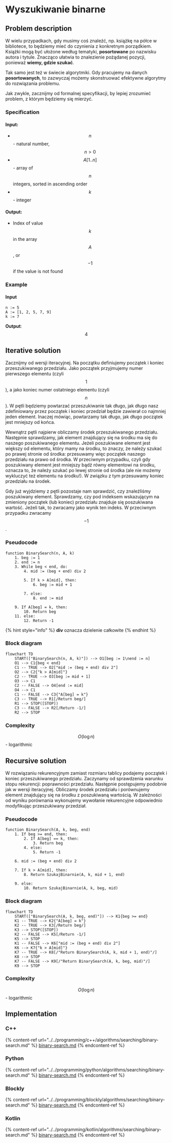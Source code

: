 # Wyszukiwanie binarne

## Problem description

W wielu przypadkach, gdy musimy coś znaleźć, np. książkę na półce w bibliotece, to będziemy mieć do czynienia z konkretnym porządkiem.
Książki mogą być ułożone według tematyki, **posortowane** po nazwisku autora i tytule.
Znacząco ułatwia to znalezienie pożądanej pozycji, ponieważ **wiemy, gdzie szukać**.

Tak samo jest też w świecie algorytmiki. Gdy pracujemy na danych **posortowanych**, to zazwyczaj możemy skonstruować efektywne algorytmy do rozwiązania problemu. 

Jak zwykle, zacznijmy od formalnej specyfikacji, by lepiej zrozumieć problem, z którym będziemy się mierzyć.

### Specification

#### Input:

* $$n$$ - natural number, $$n>0$$
* $$A[1..n]$$ - array of $$n$$ integers, sorted in ascending order
* $$k$$ - integer

#### Output:

* Index of value $$k$$ in the array $$A$$, or $$-1$$ if the value is not found

### Example

#### Input

```
n := 5
A := [1, 2, 5, 7, 9]
k := 7 
```

**Output**: $$4$$ 

## Iterative solution

Zacznijmy od wersji iteracyjnej. Na początku definiujemy początek i koniec przeszukiwanego przedziału. Jako początek przyjmujemy numer pierwszego elementu (czyli $$1$$), a jako koniec numer ostatniego elementu (czyli $$n$$). W pętli będziemy powtarzać przeszukiwanie tak długo, jak długo nasz zdefiniowany przez początek i koniec przedział będzie zawierał co najmniej jeden element. Inaczej mówiąc, powtarzamy tak długo, jak długo początek jest mniejszy od końca.

Wewnątrz pętli najpierw obliczamy środek przeszukiwanego przedziału. Następnie sprawdzamy, jak element znajdujący się na środku ma się do naszego poszukiwanego elementu. Jeżeli poszukiwane element jest większy od elementu, który mamy na środku, to znaczy, że należy szukać po prawej stronie od środka: przesuwamy więc początek naszego przedziału na prawo od środka. W przeciwnym przypadku, czyli gdy poszukiwany element jest mniejszy bądź równy elementowi na środku, oznacza to, że należy szukać po lewej stronie od środka (ale nie możemy wykluczyć też elementu na środku!). W związku z tym przesuwamy koniec przedziału na środek. 

Gdy już wyjdziemy z pętli pozostaje nam sprawdzić, czy znaleźliśmy poszukiwany element. Sprawdzamy, czy pod indeksem wskazującym na zmieniony początek (lub koniec) przedziału znajduje się poszukiwana wartość. Jeżeli tak, to zwracamy jako wynik ten indeks. W przeciwnym przypadku zwracamy $$-1$$.

### Pseudocode

```
function BinarySearch(n, A, k)
    1. beg := 1
    2. end := n
    3. While beg < end, do:
        4. mid := (beg + end) div 2
        
        5. If k > A[mid], then:
            6. beg := mid + 1
        
        7. else:
            8. end := mid

    9. If A[beg] = k, then:
        10. Return beg
    11. else:
        12. Return -1
```

{% hint style="info" %}
**div** oznacza dzielenie całkowite
{% endhint %}

### Block diagram

```mermaid
flowchart TD
	START(["BinarySearch(n, A, k)"]) --> O1[beg := 1\nend := n]
	O1 --> C1{beg < end}
	C1 -- TRUE --> O2["mid := (beg + end) div 2"]
	O2 --> C2{"k > A[mid]"}
	C2 -- TRUE --> O3[beg := mid + 1]
	O3 --> C1
	C2 -- FALSE --> O4[end := mid]
	O4 --> C1
	C1 -- FALSE --> C3{"A[beg] = k"}
	C3 -- TRUE --> R1[/Return beg/]
	R1 --> STOP([STOP])
	C3 -- FALSE --> R2[/Return -1/]
	R2 --> STOP
```

### Complexity

$$O(\log n)$$ - logarithmic

## Recursive solution

W rozwiązaniu rekurencyjnym zamiast rozmiaru tablicy podajemy początek i koniec przeszukiwanego przedziału. Zaczynamy od sprawdzenia warunku stopu rekurencji: poprawności przedziału. Następnie postępujemy podobnie jak w wersji iteracyjnej. Obliczamy środek przedziału i porównujemy element znajdujący się na środku z poszukiwaną wartością. W zależności od wyniku porównania wykonujemy wywołanie rekurencyjne odpowiednio modyfikując przeszukiwany przedział.

### Pseudocode

```
function BinarySearch(A, k, beg, end)
    1. If beg >= end, then:
        2. If A[beg] == k, then:
            3. Return beg
        4. else:
            5. Return -1
    
    6. mid := (beg + end) div 2
    
    7. If k > A[mid], then:
        8. Return SzukajBinarnie(A, k, mid + 1, end)
    
    9. else:
        10. Return SzukajBinarnie(A, k, beg, mid)
```

### Block diagram

```mermaid
flowchart TD
	START(["BinarySearch(A, k, beg, end)"]) --> K1{beg >= end}
	K1 -- TRUE --> K2{"A[beg] = k"}
	K2 -- TRUE --> K3[/Return beg/]
	K3 --> STOP([STOP])
	K2 -- FALSE --> K5[/Return -1/]
	K5 --> STOP
	K1 -- FALSE --> K6["mid := (beg + end) div 2"]
	K6 --> K7{"k > A[mid]"}
	K7 -- TRUE --> K8[/"Return BinarySearch(A, k, mid + 1, end)"/]
	K8 --> STOP
	K7 -- FALSE --> K9[/"Return BinarySearch(A, k, beg, mid)"/]
	K9 --> STOP
```

### Complexity 

$$O(\log n)$$ - logarithmic

## Implementation

### C++

{% content-ref url="../../programming/c++/algorithms/searching/binary-search.md" %}
[binary-search.md](../../programming/c++/algorithms/searching/binary-search.md)
{% endcontent-ref %}

### Python

{% content-ref url="../../programming/python/algorithms/searching/binary-search.md" %}
[binary-search.md](../../programming/python/algorithms/searching/binary-search.md)
{% endcontent-ref %}

### Blockly

{% content-ref url="../../programming/blockly/algorithms/searching/binary-search.md" %}
[binary-search.md](../../programming/blockly/algorithms/searching/binary-search.md)
{% endcontent-ref %}

### Kotlin

{% content-ref url="../../programming/kotlin/algorithms/searching/binary-search.md" %}
[binary-search.md](../../programming/kotlin/algorithms/searching/binary-search.md)
{% endcontent-ref %}